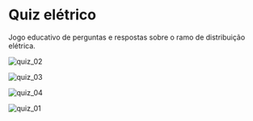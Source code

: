 # Quiz elétrico

Jogo educativo de perguntas e respostas sobre o ramo de distribuição elétrica.

![quiz_02](https://user-images.githubusercontent.com/80224977/137229967-50efaaeb-1c94-47f9-9a05-26ff3d399d32.PNG)

![quiz_03](https://user-images.githubusercontent.com/80224977/137229973-d24f15fb-5274-46b8-95f3-36130fa1a67f.PNG)

![quiz_04](https://user-images.githubusercontent.com/80224977/137229975-1661a0b2-6ec2-467c-b605-46991dd33401.PNG)

![quiz_01](https://user-images.githubusercontent.com/80224977/137229976-f055241f-958a-4b0e-8c60-e71564fcf6ff.PNG)
